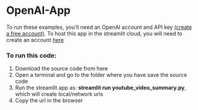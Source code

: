 # OpenAI-App

To run these examples, you'll need an OpenAI account and API key [(create a free account)](https://openai.com/product).
To host this app in the streamlit cloud, you will need to create an account [here](https://streamlit.io/)

### To run this code:
1. Download the source code from here
2. Open a terminal and go to the folder where you have save the source code
3. Run the streamlit app as: **streamlit run youtube_video_summary.py**, which will create local/network urls
4. Copy the url in the browser

